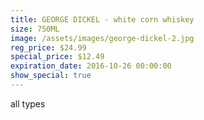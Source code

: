 ```yaml
---
title: GEORGE DICKEL - white corn whiskey
size: 750ML
image: /assets/images/george-dickel-2.jpg
reg_price: $24.99
special_price: $12.49
expiration_date: 2016-10-26 00:00:00
show_special: true
---
```



all types